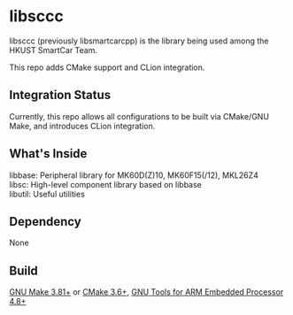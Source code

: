 libsccc
==============
libsccc (previously libsmartcarcpp) is the library being used among the HKUST SmartCar Team. 

This repo adds CMake support and CLion integration.

## Integration Status
Currently, this repo allows all configurations to be built via CMake/GNU Make, and introduces CLion integration.

## What's Inside
libbase: Peripheral library for MK60D(Z)10, MK60F15(/12), MKL26Z4  
libsc: High-level component library based on libbase  
libutil: Useful utilities

## Dependency
None

## Build
[GNU Make 3.81+](https://www.gnu.org/software/make/) or [CMake 3.6+](https://cmake.org/), [GNU Tools for ARM Embedded Processor 4.8+](https://launchpad.net/gcc-arm-embedded)
